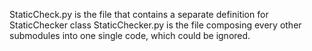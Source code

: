 StaticCheck.py is the file that contains a separate definition for StaticChecker class
StaticChecker.py is the file composing every other submodules into one single code, which could be ignored.
